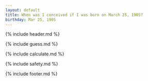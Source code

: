 ```yaml
---
layout: default
title: When was I conceived if I was born on March 25, 1905?
birthday: Mar 25, 1905
---
```


{% include header.md %}

{% include guess.md %}

{% include calculate.md %}

{% include safety.md %}

{% include footer.md %}




